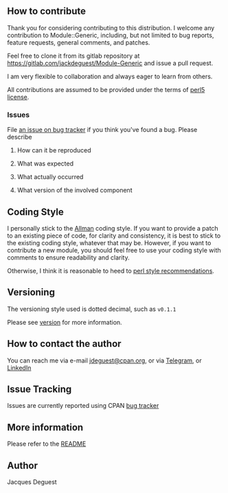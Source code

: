 ## How to contribute
 
Thank you for considering contributing to this distribution.
I welcome any contribution to Module::Generic, including, but not limited to bug reports, feature requests, general comments, and patches.

Feel free to clone it from its gitlab repository at <https://gitlab.com/jackdeguest/Module-Generic> and issue a pull request.

I am very flexible to collaboration and always eager to learn from others.

All contributions are assumed to be provided under the terms of [perl5 license](http://dev.perl.org/licenses/).

### Issues

File [an issue on bug tracker](https://gitlab.com/jackdeguest/Module-Generic/issues) if you think you've found a bug. Please describe

1. How can it be reproduced

1. What was expected

1. What actually occurred

1. What version of the involved component

## Coding Style

I personally stick to the [Allman](https://en.wikipedia.org/wiki/Indentation_style#Allman_style) coding style. If you want to provide a patch to an existing piece of code, for clarity and consistency, it is best to stick to the existing coding style, whatever that may be. However, if you want to contribute a new module, you should feel free to use your coding style with comments to ensure readability and clarity.

Otherwise, I think it is reasonable to heed to [perl style recommendations](https://metacpan.org/pod/perlstyle).

## Versioning

The versioning style used is dotted decimal, such as `v0.1.1`

Please see [version](https://metacpan.org/pod/version) for more information.

## How to contact the author

You can reach me via e-mail <jdeguest@cpan.org>, or via [Telegram](https://t.me/jackdeguest), or [LinkedIn](https://www.linkedin.com/in/jackdeguest/)

## Issue Tracking

Issues are currently reported using CPAN [bug tracker](https://gitlab.com/jackdeguest/Module-Generic/issues)

## More information

Please refer to the [README](https://metacpan.org/source/JDEGUEST/Module-Generic-v0.28.3/README.md)

## Author

Jacques Deguest

